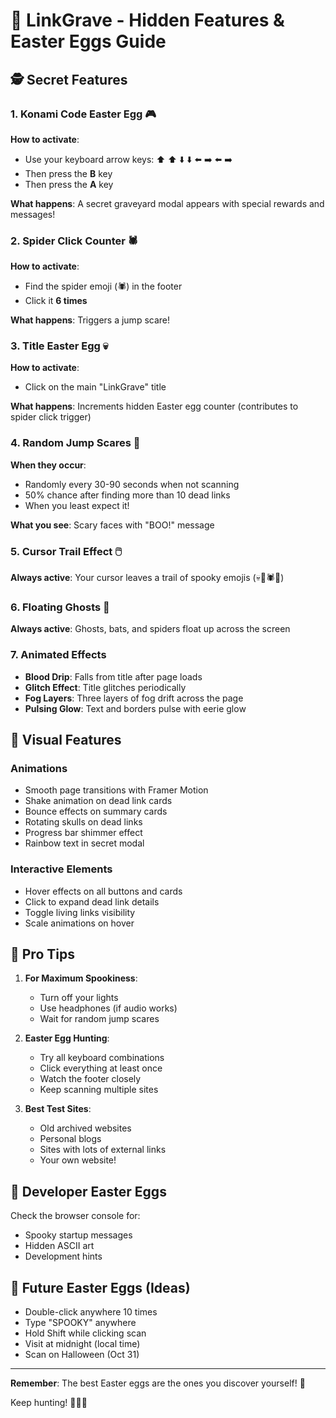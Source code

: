 # 🎃 LinkGrave - Hidden Features & Easter Eggs Guide

## 🕵️ Secret Features

### 1. Konami Code Easter Egg 🎮
**How to activate**: 
- Use your keyboard arrow keys: ⬆️ ⬆️ ⬇️ ⬇️ ⬅️ ➡️ ⬅️ ➡️
- Then press the **B** key
- Then press the **A** key

**What happens**: A secret graveyard modal appears with special rewards and messages!

### 2. Spider Click Counter 🕷️
**How to activate**: 
- Find the spider emoji (🕷️) in the footer
- Click it **6 times**

**What happens**: Triggers a jump scare!

### 3. Title Easter Egg 💀
**How to activate**: 
- Click on the main "LinkGrave" title

**What happens**: Increments hidden Easter egg counter (contributes to spider click trigger)

### 4. Random Jump Scares 👻
**When they occur**:
- Randomly every 30-90 seconds when not scanning
- 50% chance after finding more than 10 dead links
- When you least expect it!

**What you see**: Scary faces with "BOO!" message

### 5. Cursor Trail Effect 🖱️
**Always active**: Your cursor leaves a trail of spooky emojis (💀👻🕷️🦇)

### 6. Floating Ghosts 👻
**Always active**: Ghosts, bats, and spiders float up across the screen

### 7. Animated Effects
- **Blood Drip**: Falls from title after page loads
- **Glitch Effect**: Title glitches periodically
- **Fog Layers**: Three layers of fog drift across the page
- **Pulsing Glow**: Text and borders pulse with eerie glow

## 🎨 Visual Features

### Animations
- Smooth page transitions with Framer Motion
- Shake animation on dead link cards
- Bounce effects on summary cards
- Rotating skulls on dead links
- Progress bar shimmer effect
- Rainbow text in secret modal

### Interactive Elements
- Hover effects on all buttons and cards
- Click to expand dead link details
- Toggle living links visibility
- Scale animations on hover

## 🎯 Pro Tips

1. **For Maximum Spookiness**: 
   - Turn off your lights
   - Use headphones (if audio works)
   - Wait for random jump scares

2. **Easter Egg Hunting**:
   - Try all keyboard combinations
   - Click everything at least once
   - Watch the footer closely
   - Keep scanning multiple sites

3. **Best Test Sites**:
   - Old archived websites
   - Personal blogs
   - Sites with lots of external links
   - Your own website!

## 🔧 Developer Easter Eggs

Check the browser console for:
- Spooky startup messages
- Hidden ASCII art
- Development hints

## 🎪 Future Easter Eggs (Ideas)

- Double-click anywhere 10 times
- Type "SPOOKY" anywhere
- Hold Shift while clicking scan
- Visit at midnight (local time)
- Scan on Halloween (Oct 31)

---

**Remember**: The best Easter eggs are the ones you discover yourself! 👻

Keep hunting! 🕵️‍♀️💀
